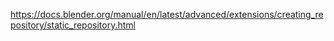 https://docs.blender.org/manual/en/latest/advanced/extensions/creating_repository/static_repository.html
